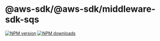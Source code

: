 # @aws-sdk/@aws-sdk/middleware-sdk-sqs

[![NPM version](https://img.shields.io/npm/v/@aws-sdk/@aws-sdk/middleware-sdk-sqs/beta.svg)](https://www.npmjs.com/package/@aws-sdk/@aws-sdk/middleware-sdk-sqs)
[![NPM downloads](https://img.shields.io/npm/dm/@aws-sdk/@aws-sdk/middleware-sdk-sqs.svg)](https://www.npmjs.com/package/@aws-sdk/@aws-sdk/middleware-sdk-sqs)
